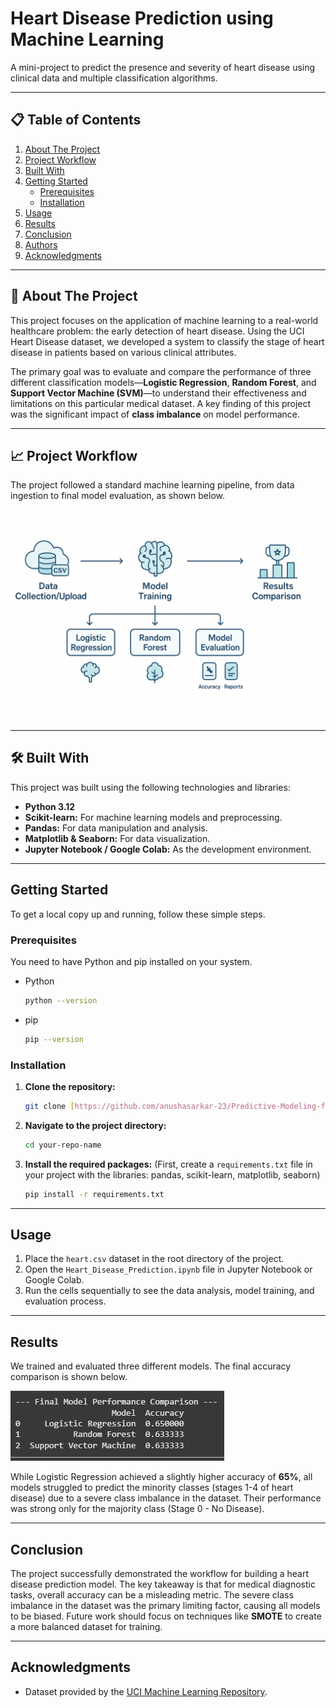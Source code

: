 # Heart Disease Prediction using Machine Learning

A mini-project to predict the presence and severity of heart disease using clinical data and multiple classification algorithms.

---

## 📋 Table of Contents
1. [About The Project](#about-the-project)
2. [Project Workflow](#project-workflow)
3. [Built With](#built-with)
4. [Getting Started](#getting-started)
   - [Prerequisites](#prerequisites)
   - [Installation](#installation)
5. [Usage](#usage)
6. [Results](#results)
7. [Conclusion](#conclusion)
8. [Authors](#authors)
9. [Acknowledgments](#acknowledgments)

---

## 📖 About The Project

This project focuses on the application of machine learning to a real-world healthcare problem: the early detection of heart disease. Using the UCI Heart Disease dataset, we developed a system to classify the stage of heart disease in patients based on various clinical attributes.

The primary goal was to evaluate and compare the performance of three different classification models—**Logistic Regression**, **Random Forest**, and **Support Vector Machine (SVM)**—to understand their effectiveness and limitations on this particular medical dataset. A key finding of this project was the significant impact of **class imbalance** on model performance.

---

## 📈 Project Workflow

The project followed a standard machine learning pipeline, from data ingestion to final model evaluation, as shown below.

![Project Workflow](blockdiagram.png)

---

## 🛠️ Built With

This project was built using the following technologies and libraries:

* **Python 3.12**
* **Scikit-learn:** For machine learning models and preprocessing.
* **Pandas:** For data manipulation and analysis.
* **Matplotlib & Seaborn:** For data visualization.
* **Jupyter Notebook / Google Colab:** As the development environment.

---

##  Getting Started

To get a local copy up and running, follow these simple steps.

### Prerequisites

You need to have Python and pip installed on your system.

* Python
    ```sh
    python --version
    ```
* pip
    ```sh
    pip --version
    ```

### Installation

1.  **Clone the repository:**
    ```sh
    git clone [https://github.com/anushasarkar-23/Predictive-Modeling-for-Early-Detection-of-Heart-Disease.git](https://github.com/anushasarkar-23/Predictive-Modeling-for-Early-Detection-of-Heart-Disease.git)
    ```
2.  **Navigate to the project directory:**
    ```sh
    cd your-repo-name
    ```
3.  **Install the required packages:**
    (First, create a `requirements.txt` file in your project with the libraries: pandas, scikit-learn, matplotlib, seaborn)
    ```sh
    pip install -r requirements.txt
    ```

---

##  Usage

1.  Place the `heart.csv` dataset in the root directory of the project.
2.  Open the `Heart_Disease_Prediction.ipynb` file in Jupyter Notebook or Google Colab.
3.  Run the cells sequentially to see the data analysis, model training, and evaluation process.

---

##  Results

We trained and evaluated three different models. The final accuracy comparison is shown below.

![Model Comparison](07_model_comparison.png)

While Logistic Regression achieved a slightly higher accuracy of **65%**, all models struggled to predict the minority classes (stages 1-4 of heart disease) due to a severe class imbalance in the dataset. Their performance was strong only for the majority class (Stage 0 - No Disease).

---

##  Conclusion

The project successfully demonstrated the workflow for building a heart disease prediction model. The key takeaway is that for medical diagnostic tasks, overall accuracy can be a misleading metric. The severe class imbalance in the dataset was the primary limiting factor, causing all models to be biased. Future work should focus on techniques like **SMOTE** to create a more balanced dataset for training.

---


##  Acknowledgments

* Dataset provided by the [UCI Machine Learning Repository](https://archive.ics.uci.edu/ml/datasets/heart+Disease).
  
